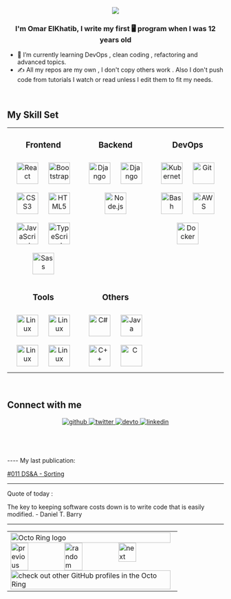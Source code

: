 <div align="center">
<img src="https://media1.tenor.com/images/7d13e039fd08c122edd77f1ebfb746f6/tenor.gif?itemid=17699347" align="center" />
</div>  

### <div align="center">I'm Omar ElKhatib, I write my first  🖥️ program when I was 12 years old</div>  
  
- 🌱 I’m currently learning DevOps , clean coding , refactoring and advanced topics.
- ✍️ All my repos are my own , I don't copy others work . Also I don't push code from tutorials I watch or read unless I edit them to fit my needs.
  
<br/>  

## My Skill Set  
<table><tr>


<td valign="top" width="33%">
<div align="center">  
  
  ### Frontend  
  
<img style="margin: 10px" src="https://devicons.github.io/devicon/devicon.git/icons/react/react-original-wordmark.svg" alt="React" height="50" />  
<img style="margin: 10px" src="https://devicons.github.io/devicon/devicon.git/icons/bootstrap/bootstrap-plain.svg" alt="Bootstrap" height="50" />  
<img style="margin: 10px" src="https://devicons.github.io/devicon/devicon.git/icons/css3/css3-original-wordmark.svg" alt="CSS3" height="50" />  
<img style="margin: 10px" src="https://devicons.github.io/devicon/devicon.git/icons/html5/html5-original-wordmark.svg" alt="HTML5" height="50" />  
<img style="margin: 10px" src="https://devicons.github.io/devicon/devicon.git/icons/javascript/javascript-original.svg" alt="JavaScript" height="50" />  
<img style="margin: 10px" src="https://devicons.github.io/devicon/devicon.git/icons/typescript/typescript-original.svg" alt="TypeScript" height="50" />  
<img style="margin: 10px" src="https://devicons.github.io/devicon/devicon.git/icons/sass/sass-original.svg" alt="Sass" height="50" />  
</div></td>

<td valign="top" width="33%">
<div align="center"> 
  
### Backend  
  
<img style="margin: 10px" src="https://devicon.dev/devicon.git/icons/go/go-original.svg" alt="Django" height="50" /> 
<img style="margin: 10px" src="https://devicons.github.io/devicon/devicon.git/icons/django/django-original.svg" alt="Django" height="50" />  
<img style="margin: 10px" src="https://devicons.github.io/devicon/devicon.git/icons/nodejs/nodejs-original-wordmark.svg" alt="Node.js" height="50" />  
</div>  

 
<td valign="top" width="33%">
<div align="center">  
  
  ### DevOps 
  
<img style="margin: 10px" src="https://www.vectorlogo.zone/logos/kubernetes/kubernetes-icon.svg" alt="Kubernetes" height="50" />  
<img style="margin: 10px" src="https://www.vectorlogo.zone/logos/git-scm/git-scm-icon.svg" alt="Git" height="50" />  
<img style="margin: 10px" src="https://www.vectorlogo.zone/logos/gnu_bash/gnu_bash-icon.svg" alt="Bash" height="50" />  
<img style="margin: 10px" src="https://devicons.github.io/devicon/devicon.git/icons/amazonwebservices/amazonwebservices-original-wordmark.svg" alt="AWS" height="50" />  
<img style="margin: 10px" src="https://devicons.github.io/devicon/devicon.git/icons/docker/docker-original-wordmark.svg" alt="Docker" height="50" />  
</div></td>
    </tr>
<tr>

<td valign="top" width="33%">
<div align="center">  
  
  ### Tools
  
<img style="margin: 10px" src="https://devicons.github.io/devicon/devicon.git/icons/linux/linux-original.svg" alt="Linux" height="50" /> 
<img style="margin: 10px" src="https://devicon.dev/devicon.git/icons/vim/vim-original.svg" alt="Linux" height="50" />  
<img style="margin: 10px" src="https://blog.jetbrains.com/wp-content/uploads/2019/01/goland_icon.svg" alt="Linux" height="50" />  
<img style="margin: 10px" src="https://sw.kovidgoyal.net/kitty/_static/kitty.png" alt="Linux" height="50" />  


<td valign="top" width="33%">
<div align="center">  
  
  ### Others  
  
<img style="margin: 10px" src="https://devicons.github.io/devicon/devicon.git/icons/csharp/csharp-original.svg" alt="C#" height="50" />  
<img style="margin: 10px" src="https://devicons.github.io/devicon/devicon.git/icons/java/java-original-wordmark.svg" alt="Java" height="50" />  
<img style="margin: 10px" src="https://devicons.github.io/devicon/devicon.git/icons/cplusplus/cplusplus-original.svg" alt="C++" height="50" />  
<img style="margin: 10px" src="https://devicons.github.io/devicon/devicon.git/icons/c/c-original.svg" alt="C" height="50" />  
</div></td>

</div></td>
    </tr>
  </table>  

<br/>  

## Connect with me  
<div align="center">
<a href="https://github.com/OmarElKhatibCS" target="_blank">
<img src=https://img.shields.io/badge/github-%2324292e.svg?&style=for-the-badge&logo=github&logoColor=white alt=github style="margin-bottom: 5px;" />
</a>
<a href="https://twitter.com/omarkhwarzmi" target="_blank">
<img src=https://img.shields.io/badge/twitter-%2300acee.svg?&style=for-the-badge&logo=twitter&logoColor=white alt=twitter style="margin-bottom: 5px;" />
</a>
<a href="https://dev.to/elkhatibomar" target="_blank">
<img src=https://img.shields.io/badge/dev.to-%2308090A.svg?&style=for-the-badge&logo=dev.to&logoColor=white alt=devto style="margin-bottom: 5px;" />
</a>
<a href="https://linkedin.com/in/elkhatibomar" target="_blank">
<img src=https://img.shields.io/badge/linkedin-%231E77B5.svg?&style=for-the-badge&logo=linkedin&logoColor=white alt=linkedin style="margin-bottom: 5px;" />
</a>  
</div>  
<br/>  
<br/>  
<br/>  
<br />
----
My last publication:


[#011 DS&A - Sorting](https://dev.to/elkhatibomar/011-ds-a-sorting-2kd6)


---
Quote of today :
    

  
The key to keeping software costs down is to write code that is easily modified.  - Daniel T. Barry
  
---
<table><tbody><tr><td><a href="https://octo-ring.com/"><img src="https://octo-ring.com/static/img/widget/top.png" width="99%" alt="Octo Ring logo" align="top"></a><br><a href="https://octo-ring.com/p/OmarElKhatibCS/prev"><img src="https://octo-ring.com/static/img/widget/prev.png" width="33%" alt="previous" align="top" title="previous profile"></a><a href="https://octo-ring.com/p/OmarElKhatibCS/random"><img src="https://octo-ring.com/static/img/widget/random.png" width="33%" alt="random" align="top" title="random profile"></a><a href="https://octo-ring.com/p/OmarElKhatibCS/next"><img src="https://octo-ring.com/static/img/widget/next.png" width="33%" alt="next" align="top" title="next profile"></a><br><a href="https://octo-ring.com/"><img src="https://octo-ring.com/static/img/widget/bottom.png" width="99%" alt="check out other GitHub profiles in the Octo Ring" align="top"></a></td></tr></tbody></table>
